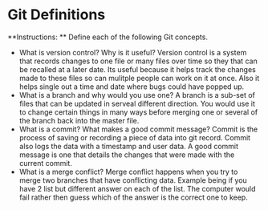 # Git Definitions

**Instructions: ** Define each of the following Git concepts.

* What is version control?  Why is it useful?
Version control is a system that records changes to one file or many files over time so they that can be recalled at a later date.  Its useful because it helps track the changes made to these files so can mulitple people can work on it at once.  Also it helps single out a time and date where bugs could have popped up.
* What is a branch and why would you use one?
A branch is a sub-set of files that can be updated in serveal different direction.  You would use it to change certain things in many ways before merging one or several of the branch back into the master file.
* What is a commit? What makes a good commit message?
Commit is the process of saving or recording a piece of data into git record.  Commit also logs the data with a timestamp and user data.  A good commit message is one that details the changes that were made with the current commit.
* What is a merge conflict?
Merge conflict happens when you try to merge two branches that have conflicting data.  Example being if you have 2 list but different answer on each of the list.  The computer would fail rather then guess which of the answer is the correct one to keep.